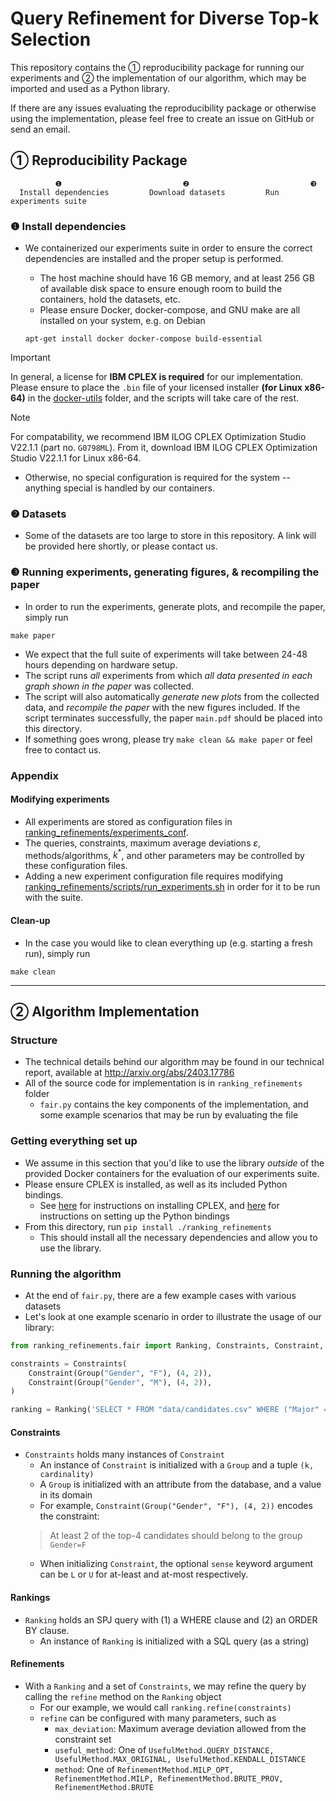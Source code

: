 # Query Refinement for Diverse Top-k Selection

This repository contains the ① reproducibility package for running our experiments and ② the implementation of our algorithm, which may be imported and used as a Python library.

If there are any issues evaluating the reproducibility package or otherwise using the implementation, please feel free to create an issue on GitHub or send an email.

## ① Reproducibility Package

```
          ❶                           ❷                           ❸                       
  Install dependencies         Download datasets         Run experiments suite
```

### ❶ Install dependencies

* We containerized our experiments suite in order to ensure the correct dependencies are installed and the proper setup is performed.
    - The host machine should have 16 GB memory, and at least 256 GB of available disk space to ensure enough room to build the containers, hold the datasets, etc.
    - Please ensure Docker, docker-compose, and GNU make are all installed on your system, e.g. on Debian

    ```apt-get install docker docker-compose build-essential```

> [!IMPORTANT]
> In general, a license for **IBM CPLEX is required** for our implementation. Please ensure to place the `.bin` file of your licensed installer **(for Linux x86-64)** in the [docker-utils](docker-utils) folder, and the scripts will take care of the rest.

> [!NOTE]
>  For compatability, we recommend IBM ILOG CPLEX Optimization Studio V22.1.1 (part no. `G0798ML`). From it, download IBM ILOG CPLEX Optimization Studio V22.1.1 for Linux x86-64.

* Otherwise, no special configuration is required for the system -- anything special is handled by our containers.

### ❷ Datasets

* Some of the datasets are too large to store in this repository. A link will be provided here shortly, or please contact us.

### ❸ Running experiments, generating figures, & recompiling the paper

* In order to run the experiments, generate plots, and recompile the paper, simply run
```shell
make paper
```
* We expect that the full suite of experiments will take between 24-48 hours depending on hardware setup.
* The script runs *all* experiments from which *all data presented in each graph shown in the paper* was collected. 
* The script will also automatically *generate new plots* from the collected data, and *recompile the paper* with the new figures included. If the script terminates successfully, the paper `main.pdf` should be placed into this directory.
* If something goes wrong, please try `make clean && make paper` or feel free to contact us.

### Appendix

#### Modifying experiments

* All experiments are stored as configuration files in [ranking_refinements/experiments_conf](ranking_refinements/experiments_conf).
* The queries, constraints, maximum average deviations $\varepsilon$, methods/algorithms, $k^*$, and other parameters may be controlled by these configuration files.
* Adding a new experiment configuration file requires modifying [ranking_refinements/scripts/run_experiments.sh](ranking_refinements/scripts/run_experiments.sh) in order for it to be run with the suite.

#### Clean-up

* In the case you would like to clean everything up (e.g. starting a fresh run), simply run
```shell
make clean
```

---

## ② Algorithm Implementation

### Structure

* The technical details behind our algorithm may be found in our technical report, available at http://arxiv.org/abs/2403.17786
* All of the source code for implementation is in `ranking_refinements` folder
    * `fair.py` contains the key components of the implementation, and some example scenarios that may be run by evaluating the file

### Getting everything set up

* We assume in this section that you'd like to use the library *outside* of the provided Docker containers for the evaluation of our experiments suite.
* Please ensure CPLEX is installed, as well as its included Python bindings.
    - See [here](https://www.ibm.com/docs/en/icos/20.1.0?topic=cplex-installing) for instructions on installing CPLEX, and [here](https://www.ibm.com/docs/en/icos/20.1.0?topic=cplex-setting-up-python-api) for instructions on setting up the Python bindings
* From this directory, run
```pip install ./ranking_refinements```
    - This should install all the necessary dependencies and allow you to use the library.

### Running the algorithm

* At the end of `fair.py`, there are a few example cases with various datasets
* Let's look at one example scenario in order to illustrate the usage of our library:

```python
from ranking_refinements.fair import Ranking, Constraints, Constraint, Group, UsefulMethod, RefinementMethod

constraints = Constraints(
    Constraint(Group("Gender", "F"), (4, 2)),
    Constraint(Group("Gender", "M"), (4, 2)),
)

ranking = Ranking('SELECT * FROM "data/candidates.csv" WHERE ("Major" = \'CS\' OR Major = \'EE\') AND "Hours" >= 90 AND "Hours" <= 100 ORDER BY "Gpa" DESC')
```

#### Constraints

* `Constraints` holds many instances of `Constraint`
    - An instance of `Constraint` is initialized with a `Group` and a tuple `(k, cardinality)`
    - A `Group` is initialized with an attribute from the database, and a value in its domain
    - For example, `Constraint(Group("Gender", "F"), (4, 2))` encodes the constraint:
    > At least 2 of the top-4 candidates should belong to the group `Gender=F`
    - When initializing `Constraint`, the optional `sense` keyword argument can be `L` or `U` for at-least and at-most respectively.

#### Rankings

* `Ranking` holds an SPJ query with (1) a WHERE clause and (2) an ORDER BY clause.
    - An instance of `Ranking` is initialized with a SQL query (as a string)

#### Refinements

* With a `Ranking` and a set of `Constraints`, we may refine the query by calling the `refine` method on the `Ranking` object
    - For our example, we would call `ranking.refine(constraints)`
    - `refine` can be configured with many parameters, such as
        + `max_deviation`: Maximum average deviation allowed from the constraint set
        + `useful_method`: One of `UsefulMethod.QUERY_DISTANCE, UsefulMethod.MAX_ORIGINAL, UsefulMethod.KENDALL_DISTANCE`
        + `method`: One of `RefinementMethod.MILP_OPT, RefinementMethod.MILP, RefinementMethod.BRUTE_PROV, RefinementMethod.BRUTE`
